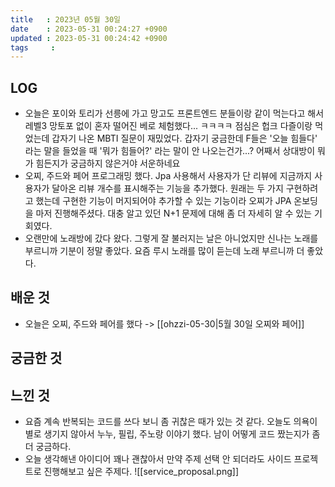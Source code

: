 ```yaml
---
title   : 2023년 05월 30일
date    : 2023-05-31 00:24:27 +0900
updated : 2023-05-31 00:24:42 +0900
tags     : 
---
```

## LOG
- 오늘은 포이와 토리가 선릉에 가고 망고도 프론트엔드 분들이랑 같이 먹는다고 해서 레벨3 망토포 없이 혼자 떨어진 베로 체험했다... ㅋㅋㅋㅋ 점심은 헙크 다즐이랑 먹었는데 갑자기 나온 MBTI 질문이 재밌었다. 갑자기 궁금한데 F들은 '오늘 힘들다' 라는 말을 들었을 때 '뭐가 힘들어?' 라는 말이 안 나오는건가...? 어째서 상대방이 뭐가 힘든지가 궁금하지 않은거야 서운하네요
- 오찌, 주드와 페어 프로그래밍 했다. Jpa 사용해서 사용자가 단 리뷰에 지금까지 사용자가 달아온 리뷰 개수를 표시해주는 기능을 추가했다. 원래는 두 가지 구현하려고 했는데 구현한 기능이 머지되어야 추가할 수 있는 기능이라 오찌가 JPA 온보딩을 마저 진행해주셨다. 대충 알고 있던 N+1 문제에 대해 좀 더 자세히 알 수 있는 기회였다.
- 오랜만에 노래방에 갔다 왔다. 그렇게 잘 불러지는 날은 아니었지만 신나는 노래를 부르니까 기분이 정말 좋았다. 요즘 루시 노래를 많이 듣는데 노래 부르니까 더 좋았다.

## 배운 것
- 오늘은 오찌, 주드와 페어를 했다 -> [[ohzzi-05-30|5월 30일 오찌와 페어]]

## 궁금한 것

## 느낀 것
- 요즘 계속 반복되는 코드를 쓰다 보니 좀 귀찮은 때가 있는 것 같다. 오늘도 의욕이 별로 생기지 않아서 누누, 필립, 주노랑 이야기 했다. 남이 어떻게 코드 짰는지가 좀 더 궁금하다.
- 오늘 생각해낸 아이디어 꽤나 괜찮아서 만약 주제 선택 안 되더라도 사이드 프로젝트로 진행해보고 싶은 주제다. 
![[service_proposal.png]]